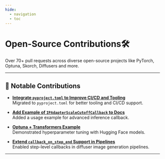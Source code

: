 ```yaml
---
hide:
  - navigation
  - toc
---
```


# **Open-Source Contributions🛠️**

Over 70+ pull requests across diverse open-source projects like PyTorch, Optuna, Skorch, Diffusers and more.

---

## 🌟 Notable Contributions

- **[Integrate `pyproject.toml` to Improve CI/CD and Tooling](https://github.com/skorch-dev/skorch/pull/1108)**  
  Migrated to `pyproject.toml` for better tooling and CI/CD support.

- **[Add Example of `IPAdapterScaleCutoffCallback` to Docs](https://github.com/huggingface/diffusers/pull/10934)**  
  Added a usage example for advanced inference callback.

- **[Optuna + Transformers Example](https://github.com/optuna/optuna-examples/pull/322)**  
  Demonstrated hyperparameter tuning with Hugging Face models.

- **[Extend `callback_on_step_end` Support in Pipelines](https://github.com/optuna/optuna-examples/pull/322)**  
  Enabled step-level callbacks in diffuser image generation pipelines.

---
